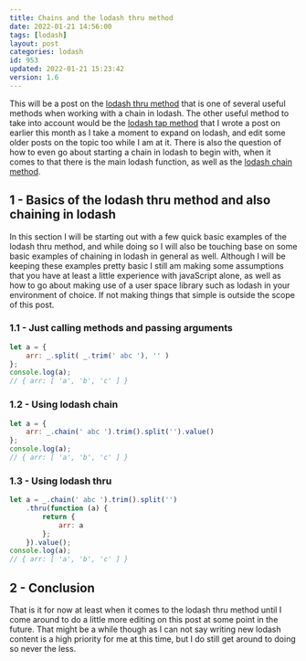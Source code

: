 ```yaml
---
title: Chains and the lodash thru method
date: 2022-01-21 14:56:00
tags: [lodash]
layout: post
categories: lodash
id: 953
updated: 2022-01-21 15:23:42
version: 1.6
---
```


This will be a post on the [lodash thru method](https://lodash.com/docs/4.17.15#thru) that is one of several useful methods when working with a chain in lodash. The other useful method to take into account would be the [lodash tap method](/2022/01/07/lodash_tap/) that I wrote a post on earlier this month as I take a moment to expand on lodash, and edit some older posts on the topic too while I am at it. There is also the question of how to even go about starting a chain in lodash to begin with, when it comes to that there is the main lodash function, as well as the [lodash chain method](/2018/11/11/lodash_chain/).

<!-- more -->


## 1 - Basics of the lodash thru method and also chaining in lodash

In this section I will be starting out with a few quick basic examples of the lodash thru method, and while doing so I will also be touching base on some basic examples of chaining in lodash in general as well. Although I will be keeping these examples pretty basic I still am making some assumptions that you have at least a little experience with javaScript alone, as well as how to go about making use of a user space library such as lodash in your environment of choice. If not making things that simple is outside the scope of this post.

### 1.1 - Just calling methods and passing arguments

```js
let a = {
    arr: _.split( _.trim(' abc '), '' )
};
console.log(a);
// { arr: [ 'a', 'b', 'c' ] }
```

### 1.2 - Using lodash chain

```js
let a = {
    arr: _.chain(' abc ').trim().split('').value()
};
console.log(a);
// { arr: [ 'a', 'b', 'c' ] }
```


### 1.3 - Using lodash thru

```js
let a = _.chain(' abc ').trim().split('')
    .thru(function (a) {
        return {
            arr: a
        };
    }).value();
console.log(a);
// { arr: [ 'a', 'b', 'c' ] }
```

## 2 - Conclusion

That is it for now at least when it comes to the lodash thru method until I come around to do a little more editing on this post at some point in the future. That might be a while though as I can not say writing new lodash content is a high priority for me at this time, but I do still get around to doing so never the less.